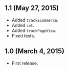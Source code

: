 ## 1.1 (May 27, 2015)

* Added `trackEcommerce`.
* Added `set`.
* Added `trackPageView`.
* Fixed tests.

## 1.0 (March 4, 2015)

* First release.
